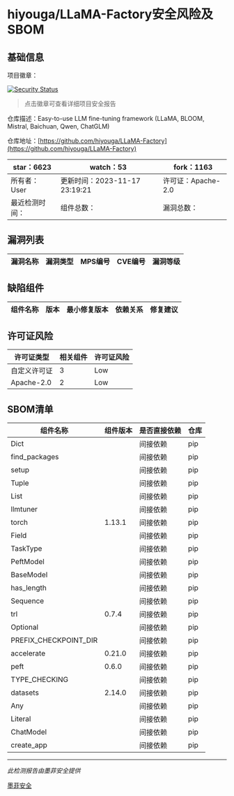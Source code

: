 # hiyouga/LLaMA-Factory安全风险及SBOM

## 基础信息

项目徽章：

[![Security Status](https://www.murphysec.com/platform3/v31/badge/1725585845305430016.svg)](https://www.murphysec.com/console/report/1725220622354567168/1725585845305430016)

> 点击徽章可查看详细项目安全报告

仓库描述：Easy-to-use LLM fine-tuning framework (LLaMA, BLOOM, Mistral, Baichuan, Qwen, ChatGLM)

仓库地址：[https://github.com/hiyouga/LLaMA-Factory](https://github.com/hiyouga/LLaMA-Factory)

| star：6623 | watch：53 | fork：1163 |
| ----------- | -------------- | ------------ |
| 所有者：User | 更新时间：2023-11-17 23:19:21 | 许可证：Apache-2.0 |
| 最近检测时间： | 组件总数： | 漏洞总数： |




## 漏洞列表

| 漏洞名称 | 漏洞类型 | MPS编号 | CVE编号 | 漏洞等级 |
| ------- | ------ | ------- | ------ | ----- |





## 缺陷组件

| 组件名称 | 版本 | 最小修复版本 | 依赖关系 | 修复建议 |
| -------- | ---- | ------------ | -------- | -------- |





## 许可证风险

| 许可证类型 | 相关组件 | 许可证风险 |
| ---------- | -------- | ---------- |
|自定义许可证|3|Low|
|Apache-2.0|2|Low|




## SBOM清单

| 组件名称 | 组件版本 | 是否直接依赖 | 仓库 |
| -------- | -------- | ------------ | ---- |
|Dict||间接依赖|pip|
|find_packages||间接依赖|pip|
|setup||间接依赖|pip|
|Tuple||间接依赖|pip|
|List||间接依赖|pip|
|llmtuner||间接依赖|pip|
|torch|1.13.1|间接依赖|pip|
|Field||间接依赖|pip|
|TaskType||间接依赖|pip|
|PeftModel||间接依赖|pip|
|BaseModel||间接依赖|pip|
|has_length||间接依赖|pip|
|Sequence||间接依赖|pip|
|trl|0.7.4|间接依赖|pip|
|Optional||间接依赖|pip|
|PREFIX_CHECKPOINT_DIR||间接依赖|pip|
|accelerate|0.21.0|间接依赖|pip|
|peft|0.6.0|间接依赖|pip|
|TYPE_CHECKING||间接依赖|pip|
|datasets|2.14.0|间接依赖|pip|
|Any||间接依赖|pip|
|Literal||间接依赖|pip|
|ChatModel||间接依赖|pip|
|create_app||间接依赖|pip|


------

*此检测报告由墨菲安全提供*

[墨菲安全](www.murphysec.com)